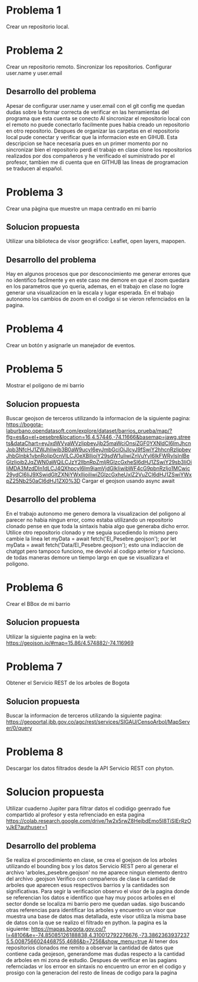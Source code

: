 # Problema 1 
Crear un repositorio local.
# Problema 2 
Crear un repositorio remoto. 
Sincronizar los repositorios.
Configurar user.name  y user.email
## Desarrollo del problema
Apesar de configurar user.name  y user.email con el git config me quedan dudas sobre la formar correcta de verificar en las herramientas del programa que esta cuenta se conecto 
Al sincronizar el repositorio local con el remoto no puede conectarlo facilmente pues habia creado un repositorio en otro repositorio. 
Despues de organizar las carpetas en el repositorio local pude conectar y verificar que la informacion este en GIHUB.
Esta descripcion se hace necesaria pues en un primer momento por no sincronizar bien el repositorio perdi el trabajo en clase
clone los repositorios realizados por dos compañeros y he verificado el suministrado por el profesor, tambien me di cuenta que en GITHUB las lineas de programacion se traducen al español.
# Problema  3 
Crear una pàgina que muestre un mapa centrado en mi barrio 
## Solucion propuesta
Utilizar una biblioteca de visor geogràfico: Leaflet, open layers, mapopen.
## Desarrollo del problema
Hay en algunos procesos que por desconocimiento me generar errores que no identifico facilmente y en este caso me demore en que el zoom quedara en los parametros que yo queria, ademas, en el trabajo en clase no logre generar una visualizacion en la escala y lugar esperada.
En el trabajo autonomo los cambios de zoom en el codigo si se vieron refernciados en la pagina.
# Problema 4
Crear un botón y asignarle un manejador de eventos. 
# Problema 5
Mostrar el poligono de mi barrio 
## Solucion propuesta 
Buscar geojson de terceros utilizando la informacion de la siguiente pagina: https://bogota-laburbano.opendatasoft.com/explore/dataset/barrios_prueba/map/?flg=es&q=el+pesebre&location=16,4.57446,-74.11666&basemap=jawg.streets&dataChart=eyJxdWVyaWVzIjpbeyJjb25maWciOnsiZGF0YXNldCI6ImJhcnJpb3NfcHJ1ZWJhIiwib3B0aW9ucyI6eyJmbGciOiJlcyJ9fSwiY2hhcnRzIjpbeyJhbGlnbk1vbnRoIjp0cnVlLCJ0eXBlIjoiY29sdW1uIiwiZnVuYyI6IkFWRyIsInlBeGlzIjoib2JqZWN0aWQiLCJzY2llbnRpZmljRGlzcGxheSI6dHJ1ZSwiY29sb3IiOiIjMDA3MzdDIn1dLCJ4QXhpcyI6Im9iamVjdGlkIiwibWF4cG9pbnRzIjo1MCwic29ydCI6IiJ9XSwidGltZXNjYWxlIjoiIiwiZGlzcGxheUxlZ2VuZCI6dHJ1ZSwiYWxpZ25Nb250aCI6dHJ1ZX0%3D
Cargar el geojson usando async await
## Desarrollo del problema
En el trabajo autonomo me genero demora la visualizacion del poligono al parecer no habia ningun error, como estaba utilizando un repositorio clonado pense en que toda la sintaxis habia algo que generaba dicho error.
Utilice otro repositorio clonado y me seguia sucediendo lo mismo pero cambie la linea 
let myData = await fetch('El_Pesebre.geojson'); por let myData = await fetch('Data/El_Pesebre.geojson'); esto una indiaccion de chatgpt pero tampoco funciono, me devolvi al codigo anterior y funciono. de todas maneras demore un tiempo largo en que se visuallizara el poligono.
# Problema 6 
Crear el BBox de mi barrio
## Solucion propuesta 
Utilizar la siguiente pagina en la web: https://geojson.io/#map=15.86/4.574882/-74.116969
# Problema 7
Obtener el Servicio REST de los arboles de Bogota
## Solucion propuesta 
Buscar la informacion de terceros utilizando la siguiente pagina: https://geoportal.jbb.gov.co/agc/rest/services/SIGAU/CensoArbol/MapServer/0/query
# Problema 8
Descargar los datos filtrados desde la API Servicio REST con phyton.
# Solucion propuesta 
Utilizar cuaderno Jupiter para filtrar datos el codidigo geenrado fue compartido al profesor y esta refrenciado en esta pagina https://colab.research.google.com/drive/1w2x5rwZ8HejbdEmo5I8TiSIErRzOvJkE?authuser=1
## Desarrollo del problema
Se realiza el procedimiento en clase, se crea el goejson de los arboles utilizando el bounding box y los datos Servicio REST pero al generar el archivo 'arboles_pesebre.geojson' no me aparece ningun elemento dentro del archivo .geojson
Verifico con compañeros de clase la cantidad de arboles que aparecen esus respectivos barrios y la cantidades son significativas.
Para segir la verificacion observo el visor de la pagina donde se referencian los datos e identifico que hay muy pocos arboles en el sector donde se localiza mi barrio pero me quedan uadas.
sigo buscando otras referencias para identificar los arboles y encuentro un visor que muestra una base de datos mas detallada, este visor utiliza la misma base de datos con la que se realizo el filtrado en python. la pagina es la siguiente: https://mapas.bogota.gov.co/?l=48106&e=-74.85085126188838,4.310012792276676,-73.38623639372375,5.0087566024468755,4686&b=7256&show_menu=true
Al tener dos repositorios clonados me remito a observar la cantidad de datos que contiene cada geojeson, generandome mas dudas respecto a la cantidad de arboles en mi zona de estudio.
Despues de verificar en las pagians refernciadas vr los erroor en sintaxis no encuentro un error en el codigo y prosigo con la generacion del resto de lineas de codigo para la pagina

